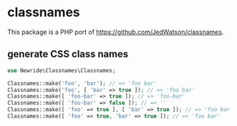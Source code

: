 # classnames

This package is a PHP port of https://github.com/JedWatson/classnames.

## generate CSS class names

```php
use Newride\Classnames\Classnames;

Classnames::make('foo', 'bar'); // => 'foo bar'
Classnames::make('foo', [ 'bar' => true ]); // => 'foo bar'
Classnames::make([ 'foo-bar' => true ]); // => 'foo-bar'
Classnames::make([ 'foo-bar' => false ]); // => ''
Classnames::make([ 'foo' => true ], [ 'bar' => true ]); // => 'foo bar'
Classnames::make([ 'foo' => true, 'bar' => true ]); // => 'foo bar'
```
